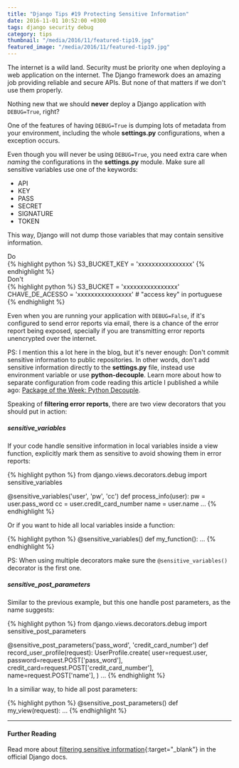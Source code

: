 ```yaml
---
title: "Django Tips #19 Protecting Sensitive Information"
date: 2016-11-01 10:52:00 +0300
tags: django security debug
category: tips
thumbnail: "/media/2016/11/featured-tip19.jpg"
featured_image: "/media/2016/11/featured-tip19.jpg"
---
```


The internet is a wild land. Security must be priority one when deploying a web application on the internet.
The Django framework does an amazing job providing reliable and secure APIs. But none of that matters if we don't use
them properly.

Nothing new that we should **never** deploy a Django application with `DEBUG=True`, right?

One of the features of having `DEBUG=True` is dumping lots of metadata from your environment, including the whole
**settings.py** configurations, when a exception occurs.

Even though you will never be using `DEBUG=True`, you need extra care when _naming_ the configurations in the
**settings.py** module. Make sure all sensitive variables use one of the keywords:

* API
* KEY
* PASS
* SECRET
* SIGNATURE
* TOKEN

This way, Django will not dump those variables that may contain sensitive information.

<div class="panel panel-success">
  <div class="panel-header">Do</div>
{% highlight python %}
S3_BUCKET_KEY = 'xxxxxxxxxxxxxxxx'
{% endhighlight %}
</div>

<div class="panel panel-danger">
  <div class="panel-header">Don't</div>
{% highlight python %}
S3_BUCKET = 'xxxxxxxxxxxxxxxx'
CHAVE_DE_ACESSO = 'xxxxxxxxxxxxxxxx'  # "access key" in portuguese
{% endhighlight %}
</div>

Even when you are running your application with `DEBUG=False`, if it's configured to send error reports via email,
there is a chance of the error report being exposed, specially if you are transmitting error reports unencrypted over
the internet.

PS: I mention this a lot here in the blog, but it's never enough: Don't commit sensitive information to public
repositories. In other words, don't add sensitive information directly to the **settings.py** file, instead use
environment variable or use **python-decouple**. Learn more about how to separate configuration from code reading this
article I published a while ago: [Package of the Week: Python Decouple](/2015/11/26/package-of-the-week-python-decouple.html).

Speaking of **filtering error reports**, there are two view decorators that you should put in action:

##### sensitive_variables

If your code handle sensitive information in local variables inside a view function, explicitly mark them as sensitive
to avoid showing them in error reports:

{% highlight python %}
from django.views.decorators.debug import sensitive_variables

@sensitive_variables('user', 'pw', 'cc')
def process_info(user):
    pw = user.pass_word
    cc = user.credit_card_number
    name = user.name
    ...
{% endhighlight %}

Or if you want to hide all local variables inside a function:

{% highlight python %}
@sensitive_variables()
def my_function():
    ...
{% endhighlight %}

PS: When using multiple decorators make sure the `@sensitive_variables()` decorator is the first one.

##### sensitive_post_parameters

Similar to the previous example, but this one handle post parameters, as the name suggests:

{% highlight python %}
from django.views.decorators.debug import sensitive_post_parameters

@sensitive_post_parameters('pass_word', 'credit_card_number')
def record_user_profile(request):
    UserProfile.create(
        user=request.user,
        password=request.POST['pass_word'],
        credit_card=request.POST['credit_card_number'],
        name=request.POST['name'],
    )
    ...
{% endhighlight %}

In a similiar way, to hide all post parameters:

{% highlight python %}
@sensitive_post_parameters()
def my_view(request):
    ...
{% endhighlight %}

***

#### Further Reading

Read more about [filtering sensitive information](https://docs.djangoproject.com/en/1.10/howto/error-reporting/#filtering-sensitive-information){:target="_blank"}
in the official Django docs.
